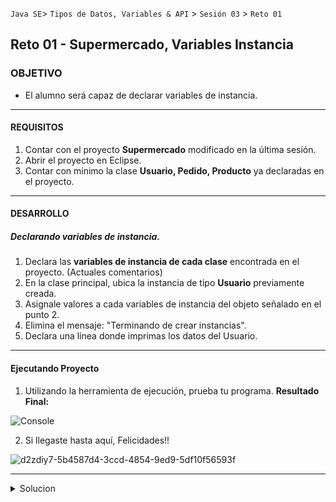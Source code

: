  

`Java SE`> `Tipos de Datos, Variables & API` > `Sesión 03` > `Reto 01` 
	
## Reto 01 - Supermercado, Variables Instancia

### OBJETIVO 

- El alumno será capaz de declarar variables de instancia.

<hr>

#### REQUISITOS 


1. Contar con el proyecto <b>Supermercado</b> modificado en la última sesión.
2. Abrir el proyecto en Eclipse.
3. Contar con mínimo la clase <b>Usuario, Pedido, Producto</b> ya declaradas en el proyecto.

<hr>

#### DESARROLLO

##### Declarando variables de instancia.

1. Declara las <b>variables de instancia de cada clase</b> encontrada en el proyecto. (Actuales comentarios)
2. En la clase principal, ubica la instancia de tipo <b>Usuario</b> previamente creada.
3. Asignale valores a cada variables de instancia del objeto señalado en el punto 2.
4. Elimina el mensaje: "Terminando de crear instancias".
5. Declara una línea donde imprimas los datos del Usuario.

<hr>

#### Ejecutando Proyecto

1. Utilizando la herramienta de ejecución, prueba tu programa. <b>Resultado Final:</b>
   
![Console](https://user-images.githubusercontent.com/56565204/67445659-4a011400-f5d3-11e9-971c-03ef1712fda0.png)

2. Si llegaste hasta aquí, Felicidades!!

![d2zdiy7-5b4587d4-3ccd-4854-9ed9-5df10f56593f](https://user-images.githubusercontent.com/56565204/67222356-c38ddc00-f3f2-11e9-93a0-f6fbfc420ab5.png)

<hr>

<details>
	<summary>Solucion</summary>
	<p> 1. Declara las variables de instancia de cada clase declarada en el proyecto <b>SupermercadoTest</b> </p>
	<p> 2. En la clase principal, asigna valores a las variables de instancia de la instancia Usuario.</p>
	<p> Solución:</p> 
	<p> - Declara las variables de instancia de cada clase.</b></p>
	<p> - Asignale valores a las variables de instancia al objeto de tipo <b>Usuario</b> declarado en la clase principal. </p>
	<p> - Impresión de las variables de instancia del objeto Usuario."</b></p>
</details>
